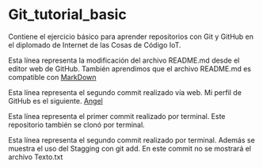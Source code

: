 # Git_tutorial_basic
Contiene el ejercicio básico para aprender repositorios con Git y GitHub en el diplomado de Internet de las Cosas de Código IoT.

Esta línea representa la modificación del archivo README.md desde el editor web de GitHub.
También aprendimos que el archivo README.md es compatible con [MarkDown](https://stackedit.io/)

Esta línea representa el segundo commit realizado vía web. Mi perfil de GitHub es el siguiente. [Angel](https://github.com/AngelERF)

Esta línea representa el primer commit realizado por terminal. Este repositorio también se clonó por terminal.

Esta línea representa el segundo commit realizado por terminal. Además se muestra el uso del Stagging con git add. En este commit no se mostrará el archivo Texto.txt
